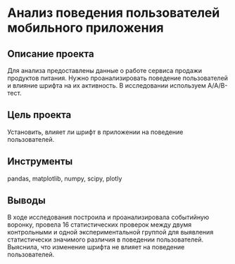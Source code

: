 # Анализ поведения пользователей мобильного приложения
## Описание проекта
Для анализа предоставлены данные о работе сервиса продажи продуктов питания. Нужно проанализировать поведение пользователей и влияние шрифта на их активность. В исследовании используем А/А/В-тест.

## Цель проекта
Установить, влияет ли шрифт в приложении на поведение пользователей.

## Инструменты
pandas, matplotlib, numpy, scipy, plotly

## Выводы
В ходе исследования построила и проанализировала событийную воронку, провела 16 статистических проверок между двумя контрольными и одной экспериментальной группой для выявления статистически значимого различия в поведении пользователей. Выяснила, что изменение шрифта не влияет на поведение пользователей.
